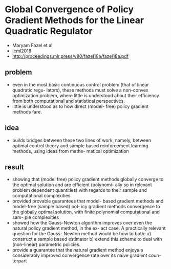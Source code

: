 # Global Convergence of Policy Gradient Methods for the Linear Quadratic Regulator
* Maryam Fazel et al
* icml2018
* http://proceedings.mlr.press/v80/fazel18a/fazel18a.pdf

## problem
* even in the most basic continuous
control problem (that of linear quadratic regu-
lators), these methods must solve a non-convex
optimization problem, where little is understood
about their efficiency from both computational
and statistical perspectives.
* little is understood as to how direct (model-
free) policy gradient methods fare.

## idea
* builds bridges between these two lines of work,
namely, between optimal control theory and sample based
reinforcement learning methods, using ideas from mathe-
matical optimization

## result
* showing that (model
free) policy gradient methods globally converge to
the optimal solution and are efficient (polynomi-
ally so in relevant problem dependent quantities)
with regards to their sample and computational
complexities
* provided provable guarantees that model-
based gradient methods and model-free (sample based) pol-
icy gradient methods convergence to the globally optimal
solution, with finite polynomial computational and sam-
ple complexities
* showed how the Gauss-Newton algorithm improves
over even the natural policy gradient method, in the ex-
act case. A practically relevant question for the Gauss-
Newton method would be how to both: a) construct a
sample based estimator b) extend this scheme to deal
with (non-linear) parametric policies.
* provide a guarantee
that the natural gradient method enjoys a considerably
improved convergence rate over its naive gradient coun-
terpart
